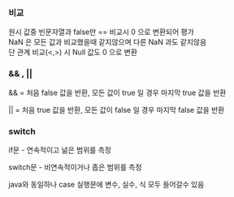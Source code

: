 ### 비교

원시 값중 빈문자열과 false만 == 비교시 0 으로 변환되어 평가  
NaN 은 모든 값과 비교했을때 같지않으며 다른 NaN 과도 같지않음  
단 관계 비교(<,>) 시 Null 값도 0 으로 변환  

### && , ||

&& = 처음 false 값을 반환, 모든 값이 true 일 경우 마지막 true 값을 반환  

|| = 처음 true 값을 반환, 모든 값이 false 일 경우 마지막 false 값을 반환  

### switch

if문 - 연속적이고 넒은 범위를 측정  

switch문 - 비연속적이거나 좁은 범위를 측정  

java와 동일하나 case 실행문에 변수, 실수, 식 모두 들어갈수 있음  
